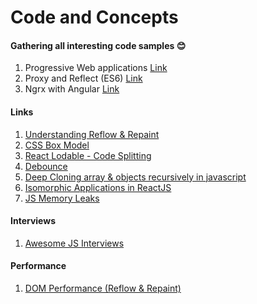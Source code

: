 # Code and Concepts

#### Gathering all interesting code samples 😊

1. Progressive Web applications [Link](https://github.com/SrSandeepKumar/concept-code-samples/tree/master/PWA%20-%20frontend%20masters)
2. Proxy and Reflect (ES6) [Link](https://github.com/SrSandeepKumar/concept-code-samples/tree/master/Proxy%20%26%20Reflect%20(ES6))
3. Ngrx with Angular [Link](https://github.com/SrSandeepKumar/concept-code-samples/blob/master/ngrx-with-angular)

#### Links 
1. [Understanding Reflow & Repaint](https://medium.com/darrja-%E0%A4%A6%E0%A4%B0%E0%A5%8D%E0%A4%9C%E0%A4%BE/what-the-heck-is-repaint-and-reflow-in-the-browser-b2d0fb980c08)
2. [CSS Box Model](https://www.w3.org/TR/CSS2/box.html#box-dimensions)
3. [React Lodable - Code Splitting](https://github.com/jamiebuilds/react-loadable)
4. [Debounce](https://medium.com/@TCAS3/debounce-deep-dive-javascript-es6-e6f8d983b7a1)
5. [Deep Cloning array & objects recursively in javascript](https://dev.to/jvanbruegge/comment/1dpj)
6. [Isomorphic Applications in ReactJS](https://medium.com/@ElyseKoGo/an-introduction-to-isomorphic-web-application-architecture-a8c81c42f59)
7. [JS Memory Leaks](https://blog.swmansion.com/hunting-js-memory-leaks-in-react-native-apps-bd73807d0fde)

#### Interviews
1. [Awesome JS Interviews](https://github.com/rohan-paul/Awesome-JavaScript-Interviews)


#### Performance
1. [DOM Performance (Reflow & Repaint)](https://gist.github.com/faressoft/36cdd64faae21ed22948b458e6bf04d5)
